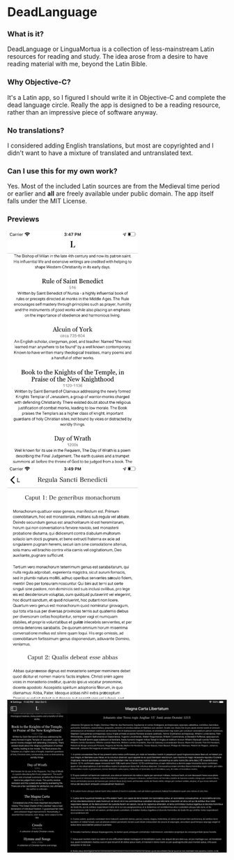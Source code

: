 # DeadLanguage

### What is it?
DeadLanguage or LinguaMortua is a collection of less-mainstream Latin resources for reading and study. The idea arose from a desire to have reading material with me, beyond the Latin Bible.

### Why Objective-C?
It's a Latin app, so I figured I should write it in Objective-C and complete the dead language circle. Really the app is designed to be a reading resource, rather than an impressive piece of software anyway.

### No translations?
I considered adding English translations, but most are copyrighted and I didn't want to have a mixture of translated and untranslated text.

### Can I use this for my own work?
Yes. Most of the included Latin sources are from the Medieval time period or earlier and **all** are freely available under public domain. The app itself falls under the MIT License.

### Previews
<p float="left">
  <img src="preview0.png" width="300" />
  <img src="preview1.png" width="300" />
  <img src="preview2.png" width="800" />
</p>
